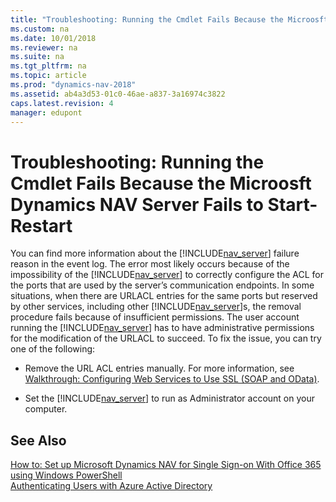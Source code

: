 ```yaml
---
title: "Troubleshooting: Running the Cmdlet Fails Because the Microosft Dynamics NAV Server Fails to Start-Restart"
ms.custom: na
ms.date: 10/01/2018
ms.reviewer: na
ms.suite: na
ms.tgt_pltfrm: na
ms.topic: article
ms.prod: "dynamics-nav-2018"
ms.assetid: ab4a3d53-01c0-46ae-a837-3a16974c3822
caps.latest.revision: 4
manager: edupont
---
```

# Troubleshooting: Running the Cmdlet Fails Because the Microosft Dynamics NAV Server Fails to Start-Restart
You can find more information about the [!INCLUDE[nav_server](includes/nav_server_md.md)] failure reason in the event log. The error most likely occurs because of the impossibility of the [!INCLUDE[nav_server](includes/nav_server_md.md)] to correctly configure the ACL for the ports that are used by the server’s communication endpoints. In some situations, when there are URLACL entries for the same ports but reserved by other services, including other [!INCLUDE[nav_server](includes/nav_server_md.md)]s, the removal procedure fails because of insufficient permissions. The user account running the [!INCLUDE[nav_server](includes/nav_server_md.md)] has to have administrative permissions for the modification of the URLACL to succeed. To fix the issue, you can try one of the following:  
  
-   Remove the URL ACL entries manually. For more information, see [Walkthrough: Configuring Web Services to Use SSL \(SOAP and OData\)](Walkthrough--Configuring-Web-Services-to-Use-SSL--SOAP-and-OData-.md).  
  
-   Set the [!INCLUDE[nav_server](includes/nav_server_md.md)] to run as Administrator account on your computer.  
  
## See Also  
 [How to: Set up Microsoft Dynamics NAV for Single Sign-on With Office 365 using Windows PowerShell](How-to--Set-up-Microsoft-Dynamics-NAV-for-Single-Sign-on-With-Office-365-using-Windows-PowerShell.md)   
 [Authenticating Users with Azure Active Directory](Authenticating-Users-with-Azure-Active-Directory.md)